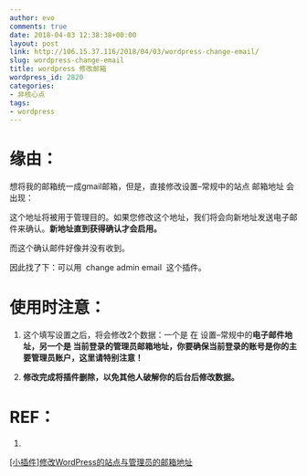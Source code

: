 ```yaml
---
author: evo
comments: true
date: 2018-04-03 12:38:38+00:00
layout: post
link: http://106.15.37.116/2018/04/03/wordpress-change-email/
slug: wordpress-change-email
title: wordpress 修改邮箱
wordpress_id: 2820
categories:
- 非核心点
tags:
- wordpress
---
```


<!-- more -->


# 缘由：


想将我的邮箱统一成gmail邮箱，但是，直接修改设置–常规中的站点 邮箱地址 会出现：

这个地址将被用于管理目的。如果您修改这个地址，我们将会向新地址发送电子邮件来确认。**新地址直到获得确认才会启用。**

而这个确认邮件好像并没有收到。

因此找了下：可以用  change admin email  这个插件。


# 使用时注意：





 	
  1. 这个填写设置之后，将会修改2个数据：一个是 在 设置–常规中的**电子邮件地址，**另一个是 **当前登录**的**管理员邮箱地址，你要确保当前登录的账号是你的主要管理员账户，这里请特别注意！**

 	
  2. **修改完成将插件删除，以免其他人破解你的后台后修改数据。**





# REF：





 	
  1. 


[[小插件]修改WordPress的站点与管理员的邮箱地址](https://www.themepark.com.cn/xcjxgwordpressdzdyglyd.html)






